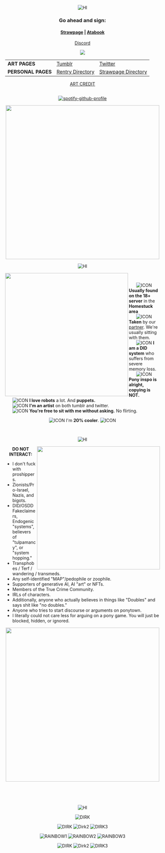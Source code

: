 *<p align=center>* ![HI](https://file.garden/ZclrkDwUoz3IMPJW/rainbowpixel5.gifv)

### <p align=center> Go ahead and sign: </p>
#### <p align=center> [Strawpage](https://eridirk.straw.page) | [Atabook](https://dirkuu.atabook.org)

*<p align=center>* [Discord](https://discord.gg/R5uShVtq4c)

*<p align=center>* ![](https://komarev.com/ghpvc/?username=dirkuu&color=f2a400)

<table align="center">
  <tr>
    <td><b>ART PAGES</b></td>
    <td><a href="https://www.tumblr.com/foxxism">Tumblr</a></td>
    <td><a href="https://x.com/myriadserased">Twitter</a></td>
  </tr>
  <tr>
    <td><b>PERSONAL PAGES</b></td>
    <td><a href="https://rentry.co/myriadstruth">Rentry Directory</a></td>
    <td><a href="https://akechigoropersona.straw.page">Strawpage Directory</a></td>
  </tr>
</table>

*<p align=center>* [ART CREDIT](https://x.com/bloobydabloob)

<h2>

  </p>
</h2>

*<p align=center>* [![spotify-github-profile](https://spotify-github-profile.kittinanx.com/api/view?uid=rhkr6n4oym83dtdmjwfq77a6e&cover_image=true&theme=spotify-embed&show_offline=false&background_color=121212&interchange=false&mode=light&bar_color=f2a400&bar_color_cover=false)](https://github.com/kittinan/spotify-github-profile)

*<p align=center>* <img src="https://file.garden/ZclrkDwUoz3IMPJW/dirklayoutpiece1.png" width="500" align="center">

*<p align=center>* ![HI](https://file.garden/ZclrkDwUoz3IMPJW/dirkstriderbanner.gifv)

<img src="https://file.garden/ZclrkDwUoz3IMPJW/dirklayoutpiece2.png" width="400" align="left">
    

      ![ICON](https://file.garden/ZclrkDwUoz3IMPJW/dirkicon.gifv) **Usually found on the 18+ server** in the **Homestuck area**       
      ![ICON](https://file.garden/ZclrkDwUoz3IMPJW/dirkicon.gifv) **Taken** by our [partner](https://github.com/turnteched). We're usually sitting with them.            
      ![ICON](https://file.garden/ZclrkDwUoz3IMPJW/dirkicon.gifv) **I am a DID system** who suffers from severe memory loss.              
      ![ICON](https://file.garden/ZclrkDwUoz3IMPJW/dirkicon.gifv) **Pony inspo is alright, copying is NOT.**    
      ![ICON](https://file.garden/ZclrkDwUoz3IMPJW/dirkicon.gifv) **I love robots** a lot. And **puppets.**            
      ![ICON](https://file.garden/ZclrkDwUoz3IMPJW/dirkicon.gifv) **I'm an artist** on both tumblr and twitter.          
      ![ICON](https://file.garden/ZclrkDwUoz3IMPJW/dirkicon.gifv) **You're free to sit with me without asking.** No flirting.

*<p align=center>* ![ICON](https://file.garden/ZclrkDwUoz3IMPJW/rainbowpixel2.gifv) I'm **20% cooler**. ![ICON](https://file.garden/ZclrkDwUoz3IMPJW/rainbowpixel1.gifv)

    
*<p align=center>* ![HI](https://file.garden/ZclrkDwUoz3IMPJW/dstriderbanner2.gifv)
<br clear="all">

<img src="https://file.garden/ZclrkDwUoz3IMPJW/dirklayoutpiece3.png" width="400" align="right">

*<p align=center>* **DO NOT INTERACT:**
 - I don't fuck with proshippers.
 - Zionists/Pro-Israel, Nazis, and bigots.
 - DID/OSDD Fakeclaimers, Endogenic "systems", believers of "tulpamancy", or "system hopping."
 - Transphobes / Terf / wandering / transmeds.
 - Any self-identified "MAP"/pedophile or zoophile.
 - Supporters of generative AI, AI "art" or NFTs.
 - Members of the True Crime Community.
 - IRLs of characters.
 - Additionally, anyone who actually believes in things like "Doubles" and says shit like "no doubles."
 - Anyone who tries to start discourse or arguments on ponytown.
 - I literally could not care less for arguing on a pony game. You will just be blocked, hidden, or ignored.


*<p align=center>* <img src="https://file.garden/ZclrkDwUoz3IMPJW/dirklayoutpiece4.png" width="500" align="center">

    

<br clear="all">

*<p align=center>* ![HI](https://file.garden/ZclrkDwUoz3IMPJW/rainbowpixel8.gifv)


*<p align=center>* ![DIRK](https://file.garden/ZclrkDwUoz3IMPJW/0843505975ab783555fa7b4d694a2603e3dfa718.gifv) </p>
*<p align=center>* ![DIRK](https://file.garden/ZclrkDwUoz3IMPJW/dirklbinky1.gifv) ![Dirk2](https://file.garden/ZclrkDwUoz3IMPJW/dirkblinky2.pnj) ![DIRK3](https://file.garden/ZclrkDwUoz3IMPJW/dirkblinky3.pnj) </p>
*<p align=center>* ![RAINBOW1](https://file.garden/ZclrkDwUoz3IMPJW/rainbow1.gifv) ![RAINBOW2](https://file.garden/ZclrkDwUoz3IMPJW/rainbow2.gifv) ![RAINBOW3](https://file.garden/ZclrkDwUoz3IMPJW/rainbow3.pnj) </p>
*<p align=center>* ![DIRK](https://file.garden/ZclrkDwUoz3IMPJW/dstriderblinky6.gifv) ![Dirk2](https://file.garden/ZclrkDwUoz3IMPJW/dstriderblinky4.gifv) ![DIRK3](https://file.garden/ZclrkDwUoz3IMPJW/dirkstriderblinky5.gifv) </p>

<br clear="all">
